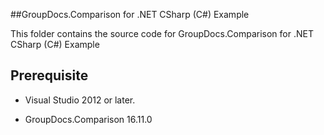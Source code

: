 ##GroupDocs.Comparison for .NET CSharp (C#) Example

This folder contains the source code for GroupDocs.Comparison for .NET CSharp (C#) Example

## Prerequisite

+ Visual Studio 2012 or later.

+ GroupDocs.Comparison 16.11.0

